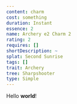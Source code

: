 ```yaml
---
content: charm
cost: something
duration: Instant
essence: 2
name: Archery e2 Charm 2
rating: 2
requires: []
shortDescription: ~
splat: Second Sunrise
tags: []
trait: Archery
tree: Sharpshooter
type: Simple
---
```


Hello **world**!
